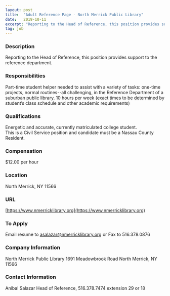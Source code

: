 ```yaml
---
layout: post
title:  "Adult Reference Page - North Merrick Public Library"
date:   2019-10-11
excerpt: "Reporting to the Head of Reference, this position provides support to the reference department. "
tag: job
---
```


### Description   

Reporting to the Head of Reference, this position provides support to the reference department. 


### Responsibilities   

Part-time student helper needed to assist with a variety of tasks: one-time projects, normal routines--all challenging, in the Reference Department of a suburban public library.
10 hours per week (exact times to be determined by student’s class schedule and other academic requirements)


### Qualifications   

Energetic and accurate, currently matriculated college student.  
This is a Civil Service position and candidate must be a Nassau County Resident. 


### Compensation   

$12.00 per hour


### Location   

North Merrick, NY 11566


### URL   

[https://www.nmerricklibrary.org](https://www.nmerricklibrary.org)

### To Apply   

Email resume to asalazar@nmerricklibrary.org  or Fax to 516.378.0876


### Company Information   

North  Merrick Public Library
1691 Meadowbrook Road
North Merrick, NY 11566


### Contact Information   

Anibal Salazar Head of Reference, 516.378.7474 extension 29 or 18


